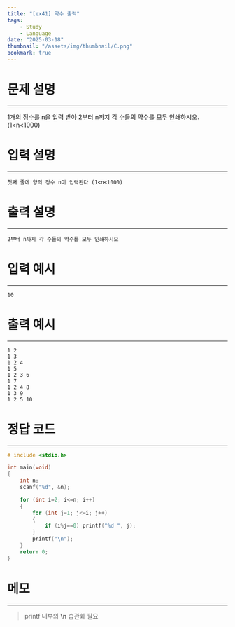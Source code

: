 ```yaml
---
title: "[ex41] 약수 출력"
tags:
    - Study
    - Language
date: "2025-03-18"
thumbnail: "/assets/img/thumbnail/C.png"
bookmark: true
---
```

# 문제 설명
---
1개의 정수를 n을 입력 받아 2부터 n까지 각 수들의 약수를 모두 인쇄하시오. (1<n<1000)

# 입력 설명
---

```
첫째 줄에 양의 정수 n이 입력된다 (1<n<1000)
```

# 출력 설명
---

```
2부터 n까지 각 수들의 약수를 모두 인쇄하시오
```

# 입력 예시
---

```
10
```

# 출력 예시
---

```
1 2 
1 3 
1 2 4 
1 5 
1 2 3 6 
1 7 
1 2 4 8 
1 3 9 
1 2 5 10 
```

# 정답 코드
---

```c
# include <stdio.h>

int main(void)
{
    int n;
    scanf("%d", &n);

    for (int i=2; i<=n; i++)
    {
        for (int j=1; j<=i; j++)
        {
            if (i%j==0) printf("%d ", j);
        }
        printf("\n");
    }
    return 0;
}
```

# 메모
---
> printf 내부의 **\n** 습관화 필요